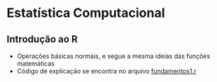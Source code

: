 # Estatística Computacional

## Introdução ao R

- Operações básicas normais, e segue a mesma ideias das funções matemáticas
- Código de explicação se encontra no arquivo [fundamentos1.r](linguagem-r/introduction/fundamentos1.r)
